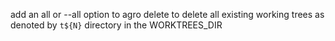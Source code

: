 add an all or --all option to agro delete to delete all existing working trees as denoted by `t${N}` directory in the WORKTREES_DIR